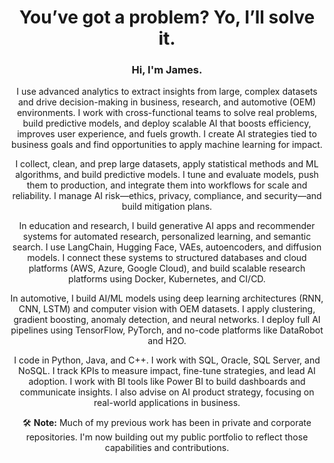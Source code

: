 <div align="center">
  
# You’ve got a problem? Yo, I’ll solve it.

### Hi, I'm James.

I use advanced analytics to extract insights from large, complex datasets and drive decision-making in business, research, and automotive (OEM) environments. I work with cross-functional teams to solve real problems, build predictive models, and deploy scalable AI that boosts efficiency, improves user experience, and fuels growth. I create AI strategies tied to business goals and find opportunities to apply machine learning for impact.

I collect, clean, and prep large datasets, apply statistical methods and ML algorithms, and build predictive models. I tune and evaluate models, push them to production, and integrate them into workflows for scale and reliability. I manage AI risk—ethics, privacy, compliance, and security—and build mitigation plans.

In education and research, I build generative AI apps and recommender systems for automated research, personalized learning, and semantic search. I use LangChain, Hugging Face, VAEs, autoencoders, and diffusion models. I connect these systems to structured databases and cloud platforms (AWS, Azure, Google Cloud), and build scalable research platforms using Docker, Kubernetes, and CI/CD.

In automotive, I build AI/ML models using deep learning architectures (RNN, CNN, LSTM) and computer vision with OEM datasets. I apply clustering, gradient boosting, anomaly detection, and neural networks. I deploy full AI pipelines using TensorFlow, PyTorch, and no-code platforms like DataRobot and H2O.

I code in Python, Java, and C++. I work with SQL, Oracle, SQL Server, and NoSQL. I track KPIs to measure impact, fine-tune strategies, and lead AI adoption. I work with BI tools like Power BI to build dashboards and communicate insights. I also advise on AI product strategy, focusing on real-world applications in business.
<br>



🛠️ **Note:** Much of my previous work has been in private and corporate repositories. I'm now building out my public portfolio to reflect those capabilities and contributions.
</div><div align="center">
  
  
